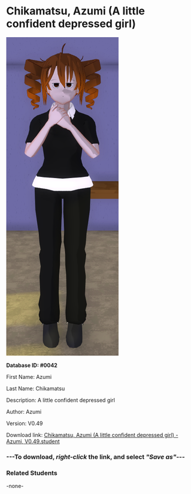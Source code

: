 # Chikamatsu, Azumi (A little confident depressed girl)

<img src="../../Files/Images/Chikamatsu, Azumi (A little confident depressed girl).png" title="Chikamatsu, Azumi (A little confident depressed girl) - Azumi, V0.49">

**Database ID: #0042**

First Name: Azumi

Last Name: Chikamatsu

Description: A little confident depressed girl

Author: Azumi

Version: V0.49

Download link: <a href="https://raw.githubusercontent.com/Arbiter1223/Daigaku-Gurashi-Custom-Students/master/Files/Student%20Files/Chikamatsu%2C%20Azumi%20(A%20little%20confident%20depressed%20girl)%20-%20Azumi%2C%20V0.49.student">Chikamatsu, Azumi (A little confident depressed girl) - Azumi, V0.49.student</a>

### ---**To download, _right-click_ the link, and select _"Save as"_**---

### Related Students

-none-
